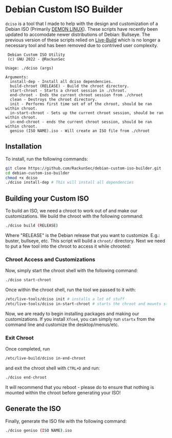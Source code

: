 # Debian Custom ISO Builder
`dciso` is a tool that I made to help with the design and customization of a Debian ISO (Primarily [DEMON LINUX](https://demonlinux.com/)). These scripts have recently been updated to accomodate newer distributions of Debian: Bullseye. The previous version of these scripts relied on [Live-Build](https://live-team.pages.debian.net/live-manual/html/live-manual/index.en.html) which is no longer a necessary tool and has been removed due to contrived user complexity. 

```
 Debian Custom ISO Utility
 (c) GNU 2022 - @RackunSec

Usage: ./dciso (args)

Arguments:
  install-dep - Install all dciso dependencies.
  build-chroot (RELEASE) - Build the chroot directory.
  start-chroot - Starts a chroot session in ./chroot.
  end-chroot - Ends the current chroot session from ./chroot
  clean - Destroys the chroot directory.
  init - Performs first time set of of the chroot, should be ran within chroot.
  in-start-chroot - Sets up the current chroot session, should be ran within chroot.
  in-end-chroot - ends the current chroot session, should be ran within chroot.
  geniso (ISO NAME).iso - Will create an ISO file from ./chroot

```
## Installation
To install, run the following commands:
```bash
git clone https://github.com/RackunSec/debian-custom-iso-builder.git
cd debian-custom-iso-builder
chmod +x dciso
./dciso install-dep # This will install all dependencies
```
## Building your Custom ISO
To build an ISO, we need a chroot to work out of and make our customizations. We build the chroot with the following command:
```bash
./dciso build (RELEASE) 
```
Where "RELEASE" is the Debian release that you want to customize. E.g.: buster, bullseye, etc. This script will build a `chroot/` directory. Next we need to put a few tool into the chroot to access it while chrooted:

### Chroot Access and Customizations
Now, simply start the chroot shell with the following command:
```bash
./dciso start-chroot
```
Once within the chroot shell, run the tool we passed to it with:
```bash
/etc/live-tools/dciso init # installs a lot of stuff
/etc/live-tools/dciso in-start-chroot # starts the chroot and mounts stuff for x11
```
Now, we are ready to begin installing packages and making our customizations. If you install `Xfce4`, you can simply run `startx` from the command line and customize the desktop/menus/etc.
### Exit Chroot
Once completed, run 
```bash
/etc/live-build/dciso in-end-chroot
```
and exit the chroot shell with `CTRL+D` and run:
```bash
./dciso end-chroot
```
It will recommend that you reboot - please do to ensure that nothing is mounted within the chroot before generating your ISO!
## Generate the ISO
Finally, generate the ISO file with the following command:
```bash
./dciso geniso (ISO NAME).iso
```
